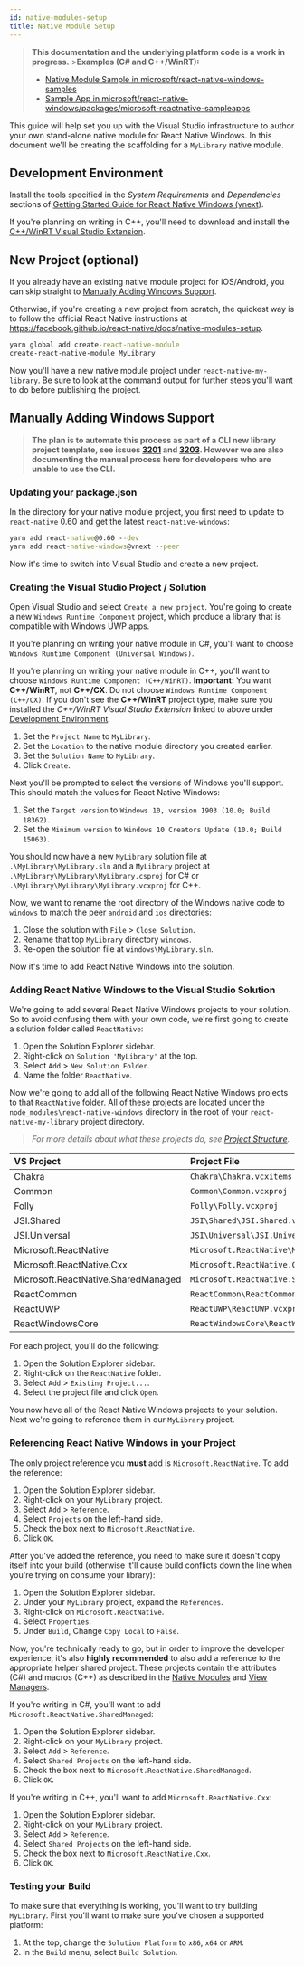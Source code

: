 ```yaml
---
id: native-modules-setup
title: Native Module Setup
---
```


> **This documentation and the underlying platform code is a work in progress.** >**Examples (C# and C++/WinRT):**
>
> - [Native Module Sample in microsoft/react-native-windows-samples](https://github.com/microsoft/react-native-windows-samples/tree/master/samples/NativeModuleSample)
> - [Sample App in microsoft/react-native-windows/packages/microsoft-reactnative-sampleapps](../../packages/microsoft-reactnative-sampleapps)

This guide will help set you up with the Visual Studio infrastructure to author your own stand-alone native module for React Native Windows. In this document we'll be creating the scaffolding for a `MyLibrary` native module.

## Development Environment

Install the tools specified in the _System Requirements_ and _Dependencies_ sections of [Getting Started Guide for React Native Windows (vnext)](getting-started.md).

If you're planning on writing in C++, you'll need to download and install the [C++/WinRT Visual Studio Extension](https://marketplace.visualstudio.com/items?itemName=CppWinRTTeam.cppwinrt101804264).

## New Project (optional)

If you already have an existing native module project for iOS/Android, you can skip straight to [Manually Adding Windows Support](#manually-adding-windows-support).

Otherwise, if you're creating a new project from scratch, the quickest way is to follow the official React Native instructions at https://facebook.github.io/react-native/docs/native-modules-setup.

```cmd
yarn global add create-react-native-module
create-react-native-module MyLibrary
```

Now you'll have a new native module project under `react-native-my-library`. Be sure to look at the command output for further steps you'll want to do before publishing the project.

## Manually Adding Windows Support

> **The plan is to automate this process as part of a CLI new library project template, see issues [3201](https://github.com/microsoft/react-native-windows/issues/3201) and [3203](https://github.com/microsoft/react-native-windows/issues/3203). However we are also documenting the manual process here for developers who are unable to use the CLI.**

### Updating your package.json

In the directory for your native module project, you first need to update to `react-native` 0.60 and get the latest `react-native-windows`:

```cmd
yarn add react-native@0.60 --dev
yarn add react-native-windows@vnext --peer
```

Now it's time to switch into Visual Studio and create a new project.

### Creating the Visual Studio Project / Solution

Open Visual Studio and select `Create a new project`. You're going to create a new `Windows Runtime Component` project, which produce a library that is compatible with Windows UWP apps.

If you're planning on writing your native module in C#, you'll want to choose `Windows Runtime Component (Universal Windows)`.

If you're planning on writing your native module in C++, you'll want to choose `Windows Runtime Component (C++/WinRT)`. **Important:** You want **C++/WinRT**, not **C++/CX**. Do not choose `Windows Runtime Component (C++/CX)`. If you don't see the **C++/WinRT** project type, make sure you installed the _C++/WinRT Visual Studio Extension_ linked to above under [Development Environment](#development-environment).

1. Set the `Project Name` to `MyLibrary`.
1. Set the `Location` to the native module directory you created earlier.
1. Set the `Solution Name` to `MyLibrary`.
1. Click `Create`.

Next you'll be prompted to select the versions of Windows you'll support. This should match the values for React Native Windows:

1. Set the `Target version` to `Windows 10, version 1903 (10.0; Build 18362)`.
1. Set the `Minimum version` to `Windows 10 Creators Update (10.0; Build 15063)`.

You should now have a new `MyLibrary` solution file at `.\MyLibrary\MyLibrary.sln` and a `MyLibrary` project at `.\MyLibrary\MyLibrary\MyLibrary.csproj` for C# or `.\MyLibrary\MyLibrary\MyLibrary.vcxproj` for C++.

Now, we want to rename the root directory of the Windows native code to `windows` to match the peer `android` and `ios` directories:

1. Close the solution with `File` > `Close Solution`.
1. Rename that top `MyLibrary` directory `windows`.
1. Re-open the solution file at `windows\MyLibrary.sln`.

Now it's time to add React Native Windows into the solution.

### Adding React Native Windows to the Visual Studio Solution

We're going to add several React Native Windows projects to your solution. So to avoid confusing them with your own code, we're first going to create a solution folder called `ReactNative`:

1. Open the Solution Explorer sidebar.
1. Right-click on `Solution 'MyLibrary'` at the top.
1. Select `Add` > `New Solution Folder`.
1. Name the folder `ReactNative`.

Now we're going to add all of the following React Native Windows projects to that `ReactNative` folder. All of these projects are located under the `node_modules\react-native-windows` directory in the root of your `react-native-my-library` project directory.

> _For more details about what these projects do, see [Project Structure](project-structure.md)._

| VS Project                          | Project File                                                                     |
| :---------------------------------- | :------------------------------------------------------------------------------- |
| Chakra                              | `Chakra\Chakra.vcxitems`                                                         |
| Common                              | `Common\Common.vcxproj`                                                          |
| Folly                               | `Folly\Folly.vcxproj`                                                            |
| JSI.Shared                          | `JSI\Shared\JSI.Shared.vcxitems`                                                 |
| JSI.Universal                       | `JSI\Universal\JSI.Universal.vcxproj`                                            |
| Microsoft.ReactNative               | `Microsoft.ReactNative\Microsoft.ReactNative.vcxproj`                            |
| Microsoft.ReactNative.Cxx           | `Microsoft.ReactNative.Cxx\Microsoft.ReactNative.Cxx.vcxitems`                   |
| Microsoft.ReactNative.SharedManaged | `Microsoft.ReactNative.SharedManaged\Microsoft.ReactNative.SharedManaged.shproj` |
| ReactCommon                         | `ReactCommon\ReactCommon.vcxproj`                                                |
| ReactUWP                            | `ReactUWP\ReactUWP.vcxproj`                                                      |
| ReactWindowsCore                    | `ReactWindowsCore\ReactWindowsCore.vcxproj`                                      |

For each project, you'll do the following:

1. Open the Solution Explorer sidebar.
1. Right-click on the `ReactNative` folder.
1. Select `Add` > `Existing Project...`.
1. Select the project file and click `Open`.

You now have all of the React Native Windows projects to your solution. Next we're going to reference them in our `MyLibrary` project.

### Referencing React Native Windows in your Project

The only project reference you **must** add is `Microsoft.ReactNative`. To add the reference:

1. Open the Solution Explorer sidebar.
1. Right-click on your `MyLibrary` project.
1. Select `Add` > `Reference`.
1. Select `Projects` on the left-hand side.
1. Check the box next to `Microsoft.ReactNative`.
1. Click `OK`.

After you've added the reference, you need to make sure it doesn't copy itself into your build (otherwise it'll cause build conflicts down the line when you're trying on consume your library):

1. Open the Solution Explorer sidebar.
1. Under your `MyLibrary` project, expand the `References`.
1. Right-click on `Microsoft.ReactNative`.
1. Select `Properties`.
1. Under `Build`, Change `Copy Local` to `False`.

Now, you're technically ready to go, but in order to improve the developer experience, it's also **highly recommended** to also add a reference to the appropriate helper shared project. These projects contain the attributes (C#) and macros (C++) as described in the [Native Modules](native-modules.md) and [View Managers](view-managers.md).

If you're writing in C#, you'll want to add `Microsoft.ReactNative.SharedManaged`:

1. Open the Solution Explorer sidebar.
1. Right-click on your `MyLibrary` project.
1. Select `Add` > `Reference`.
1. Select `Shared Projects` on the left-hand side.
1. Check the box next to `Microsoft.ReactNative.SharedManaged`.
1. Click `OK`.

If you're writing in C++, you'll want to add `Microsoft.ReactNative.Cxx`:

1. Open the Solution Explorer sidebar.
1. Right-click on your `MyLibrary` project.
1. Select `Add` > `Reference`.
1. Select `Shared Projects` on the left-hand side.
1. Check the box next to `Microsoft.ReactNative.Cxx`.
1. Click `OK`.

### Testing your Build

To make sure that everything is working, you'll want to try building `MyLibrary`. First you'll want to make sure you've chosen a supported platform:

1. At the top, change the `Solution Platform` to `x86`, `x64` or `ARM`.
1. In the `Build` menu, select `Build Solution`.
